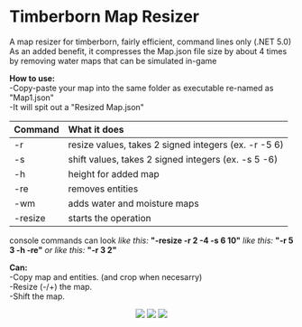 # Timberborn Map Resizer
A map resizer for timberborn, fairly efficient, command lines only (.NET 5.0)  
As an added benefit, it compresses the Map.json file size by about 4 times by removing water maps that can be simulated in-game  

**How to use:**  
-Copy-paste your map into the same folder as executable re-named as "Map1.json"  
-It will spit out a "Resized Map.json"  

Command | What it does
:---    | :---
-r      | resize values, takes 2 signed integers (ex. -r -5 6)
-s      | shift values, takes 2 signed integers  (ex. -s 5 -6)
-h      | height for added map
-re     | removes entities
-wm     | adds water and moisture maps
-resize | starts the operation

console commands can look _like this:_
**"-resize -r 2 -4 -s 6 10"**
_like this:_
**"-r 5 3 -h -re"**
_or like this:_
**"-r 3 2"**

**Can:**  
-Copy map and entities. (and crop when necesarry)  
-Resize (-/+) the map.  
-Shift the map.  

<p align="center">
  <img src="https://i.redd.it/nghr0wzeq9p71.png">
  <img src="https://i.redd.it/pte3n77s7gp71.png">
  <img src="https://i.redd.it/r2zoqx6tppp71.png">
</p>
